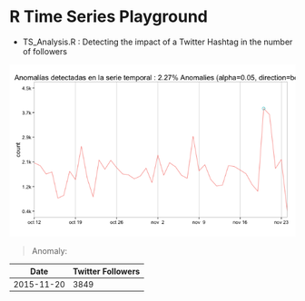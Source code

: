 # R Time Series Playground

* TS_Analysis.R : Detecting the impact of a Twitter Hashtag in the number of followers 

![Time Series Anomaly Highlighted](https://raw.githubusercontent.com/joseramoncajide/R-Projects/master/TimeSeries/_images/TS_Analysis.png)
> Anomaly:

Date | Twitter Followers
------------ | -------------
2015-11-20 | 3849
